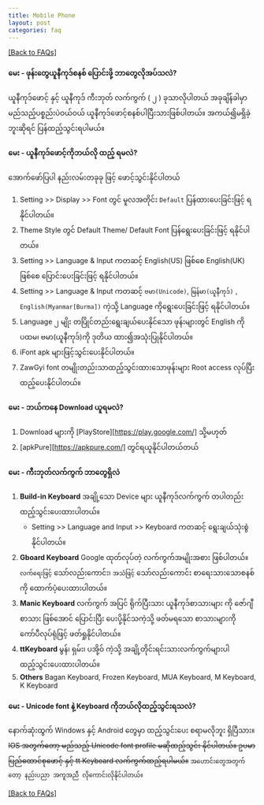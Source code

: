 ```yaml
---
title: Mobile Phone
layout: post
categories: faq
---
```

[[Back to FAQs]](/faqs/)

#### **မေး - ဖုန်း‌တွေယူနီကုဒ်စနစ် ပြောင်းဖို့ ဘာတွေလိုအပ်သလဲ?**

   ယူနီကုဒ်ဖောင့် နှင့် ယူနီကုဒ် ကီးဘုတ် လက်ကွက် ( ၂ ) ခုသာလိုပါတယ် အခုချိန်ခါမှာ မည်သည့်ပစ္စည်းပဲဝယ်ဝယ် ယူနီကုဒ်ဖောင့်စနစ်ပါပြီးသားဖြစ်ပါတယ်။ အကယ်၍မရှိခဲ့ဘူးဆိုရင် ပြန်ထည့်သွင်းရပါမယ်။

#### **မေး - ယူနီကုဒ်ဖောင့်ကိုဘယ်လို ထည့် ရမလဲ?**

အောက်ဖော်ပြပါ နည်းလမ်းတခုခု ဖြင့် ဖောင့်သွင်းနိုင်ပါတယ်

  1. Setting >> Display >> Font တွင် မူလအတိုင်း `Default` ပြန်ထားပေးခြင်းဖြင့် ရနိုင်ပါတယ်။
  2. Theme Style တွင် Default Theme/ Default Font ပြန်ရွေးပေးခြင်းဖြင့် ရနိုင်ပါတယ်။
  3. Setting >> Language & Input ကတဆင့် English(US) ဖြစ်စေ English(UK) ဖြစ်စေ ပြောင်းပေးခြင်းဖြင့် ရနိုင်ပါတယ်။
  4. Setting >> Language & Input ကတဆင့် `ဗမာ(Unicode)`, `မြန်မာ(ယူနီကုဒ်)` , `English(Myanmar[Burma])` ကဲ့သို့ Language ကိုရွေးပေးခြင်းဖြင့် ရနိုင်ပါတယ်။
  5. Language ၂ မျိုး တပြိုင်တည်းရွေးချယ်ပေးနိုင်သော ဖုန်းများတွင် English ကိုပထမ၊ ဗမာ(ယူနီကုဒ်)ကို ဒုတိယ ထား၍အသုံးပြုနိုင်ပါတယ်။
  6. iFont apk များဖြင့်သွင်းပေးနိုင်ပါတယ်။
  7. ZawGyi font တမျိုးတည်းသာထည့်သွင်းထားသောဖုန်းများ Root access လုပ်ပြီးထည့်ပေးနိုင်ပါတယ်။

#### **မေး -  ဘယ်ကနေ Download ယူရမလဲ?**

  1. Download များကို [PlayStore][https://play.google.com/]  သို့မဟုတ် 
  2. [apkPure][https://apkpure.com/] တွင်ရယူနိုင်ပါတယ်တယ်  

#### **မေး -  ကီးဘုတ်လက်ကွက် ဘာတွေရှိလဲ**

   1. **Build-in Keyboard** အချို့သော Device များ ယူနီကုဒ်လက်ကွက် တပါတည်းထည့်သွင်းပေးထားပါတယ်။ 
      - Setting >> Language and Input >> Keyboard ကတဆင့် ရွေးချယ်သုံးစွဲနိုင်ပါတယ်။
   2. **Gboard Keyboard**  Google ထုတ်လုပ်တဲ့ လက်ကွက်အမျိုးအစား ဖြစ်ပါတယ်။ `လက်ရေးဖြင့်` သော်လည်းကောင်း၊ `အသံဖြင့်` သော်လည်းကောင်း စာရေးသားသောစနစ်ကို ထောက်ပံ့ပေးထားပါတယ်။
   3. **Manic Keyboard**  လက်ကွက် အပြင် ရိုက်ပြီးသား ယူနီကုဒ်စာသားများ ကို ဇော်ဂျီစာသား ဖြစ်အောင် ပြောင်းပြီး ပေးပို့နိုင်သကဲ့သို့ ဖတ်မရသော စာသားများကို ကော်ပီလုပ်ရုံဖြင့် ဖတ်ရှုနိုင်ပါတယ်။ 
   4. **ttKeyboard**  မွန်၊ ရှမ်း၊ ပအို့ဝ် ကဲ့သို့ အချို့တိုင်းရင်းသားလက်ကွက်များပါ ထည့်သွင်းပေးထားပါတယ်။
   5. **Others** Bagan Keyboard, Frozen Keyboard, MUA Keyboard, M Keyboard, K Keyboard

#### **မေး -  Unicode font နဲ့ Keyboard ကိုဘယ်လိုထည့်သွင်းရသလဲ?**

နောက်ဆုံးထွက် Windows နှင့် Android တွေမှာ ထည့်သွင်းပေး စရာမလိုဘူး ရှိပြီသား။ ~~IOS အတွက်တော့ မည်သည့် Unicode font profile မဆိုထည့်သွင်း နိုင်ပါတယ်။ ဥပမာ ပြည်ထောင်စုဖောင့် နှင့် tt Keyboard လက်ကွက်ထည့်ရပါမယ်။~~ `အဟောင်းတွေအတွက်တော့ နည်းပညာ အကူအညီ လိုကောင်းလိုနိုင်ပါတယ်။`   

[[Back to FAQs]](/faqs/)